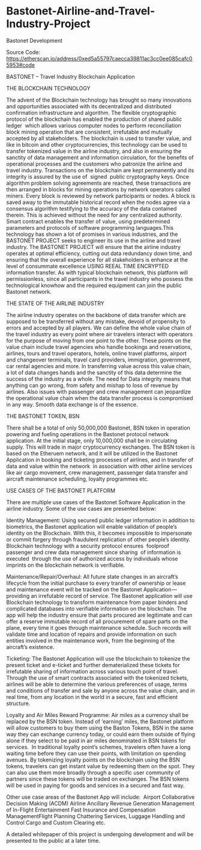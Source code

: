 # Bastonet-Airline-and-Travel-Industry-Project


Bastonet Development

Source Code: https://etherscan.io/address/0xed5a55797caecca39811ac3cc0ee085cafc05953#code


BASTONET – Travel Industry Blockchain Application 

THE BLOCKCHAIN TECHNOLOGY

The advent of the Blockchain technology has brought so many innovations and opportunities associated with its decentralized and distributed confirmation infrastructure and algorithm. The flexible cryptographic protocol of the blockchain has enabled the production of shared public ledger  which allows various computer nodes to perform reconciliation block mining operation that are consistent, irrefutable and mutually accepted by all stakeholders. The blockchain is used to transfer value, and like in bitcoin and other cryptocurrencies, this technology can be used to transfer tokenized value in the airline industry, and also in ensuring the sanctity of data management and information circulation, for the benefits of operational processes and the customers who patronize the airline and travel industry. Transactions on the blockchain are kept permanently and its integrity is assured by the use of  signed  public cryptography keys. Once algorithm problem solving agreements are reached, these transactions are then arranged in blocks for mining operations by network operators called miners. Every block is reviewed by network participants or nodes. A block is saved away to the immutable historical record when the nodes agree via a consensus algorithm testifying to the accuracy of the data contained therein. This is achieved without the need for any centralized authority. Smart contract enables the transfer of value, using predetermined parameters and protocols of software programming languages.This technology has shown a lot of promises in various industries, and the BASTONET PROJECT seeks to engineer its use in the airline and travel industry. The BASTONET PROJECT will ensure that the airline industry operates at optimal efficiency, cutting out data redundancy down time, and ensuring that the overall experience for all stakeholders is enhance at the level of consummate excellence USING REEAL TIME ENCRYPTED information transfer. As with typical blockchain network, this platform will permissionless, since all participants in the travel industry who possess the technological knowhow and the required equipment can join the public Bastonet network.  


THE STATE OF THE AIRLINE INDUSTRY

The airline industry operates on the backbone of data transfer which are supposed to be transferred without any mistake, devoid of propensity to errors and accepted by all players. We can define the whole value chain of the travel industry as every point where air travelers interact with operators for the purpose of moving from one point to the other. These points on the value chain include travel agencies who handle bookings and reservations, airlines, tours and travel operators, hotels, online travel platforms, airport and changeover terminals, travel card providers, immigration, government, car rental agencies and more. In transferring value across this value chain, a lot of data changes hands and the sanctity of this data determine the success of the industry as a whole. The need for Data integrity means that anything can go wrong, from safety and mishap to loss of revenue by airlines. Also issues with passenger and crew management can jeopardize the operational value chain when the data transfer process is compromised in any way. Smooth data exchange is of the essence. 


THE BASTONET TOKEN, BSN

There shall be a total of only 50,000,000 Bastonet, BSN token in operation powering and fueling operations in the Bastonet protocol network application. At the initial stage, only 10,000,000 shall be in circulating supply. This will trade in major cryptocurrency exchanges. The BSN token is based on the Etheruem network, and it will be utilized in the Bastonet Application in booking and ticketing processes of airlines, and in transfer of data and value within the network  in association with other airline services like air cargo movement, crew management, passenger data transfer and aircraft maintenance scheduling, loyalty programmes etc. 


USE CASES OF THE BASTONET PLATFORM 

There are multiple use cases of the Bastonet Software Application in the airline industry. Some of the use cases are presented below:

Identity Management: Using secured public ledger information in addition to biometrics, the Bastonet application will enable validation of people’s identity on the Blockchain. With this, it becomes impossible to impersonate or commit forgery through fraudulent replication of other people’s identity. Blockchain technology with a security protocol ensures  foolproof passenger and crew data management since sharing  of information is executed  through the use of authorized access by individuals whose imprints on the blockchain network is verifiable.

Maintenance/Repair/Overhaul:
All future state changes in an aircraft’s lifecycle from the initial purchase to every transfer of ownership or lease and maintenance event will be tracked on the Bastonet Application — providing an irrefutable record of service. The Bastonet application will use Blockchain technology to transform maintenance from paper binders and complicated databases into verifiable information on the blockchain. The app will help the industry ensure that parts procured are legitimate and can offer a reserve immutable record of all procurement of spare parts on the plane, every time it goes through maintenance schedule. Such records will validate time and location of repairs and provide information on such entities involved in the maintenance work, from the beginning of the aircraft’s existence.  

Ticketing:
The Bastonet Application will use the blockchain to tokenize the present ticket and e-ticket and further dematerialized these tickets for irrefutable sharing of information across various touch point of travel. Through the use of smart contracts associated with the tokenized tickets, airlines will be able to determine the various preferences of usage, terms and conditions of transfer and sale by anyone across the value chain, and in real time, from any location in the world in a secure, fast and efficient structure.  

Loyalty and Air Miles Reward Programme: 
Air miles as a currency shall be replaced by the BSN token. Instead of ‘earning’ miles, the Bastonet platform will allow customers to buy them using the Baston Tokens, BSN in the same way they can exchange currency today, or could earn them outside of flying alone if they select to be paid in air miles denominated in BSN tokens for services.  In traditional loyalty point’s schemes, travelers often have a long waiting time before they can use their points, with limitation on spending avenues. By tokenizing loyalty points on the blockchain using the BSN tokens, travelers can get instant value by redeeming them on the spot. They can also use them more broadly through a specific user community of partners since these tokens will be traded on exchanges. The BSN tokens will be used in paying for goods and services in a secured and fast way. 

Other use case areas of the Bastonet App will include: 
Airport Collaborative Decision Making (ACDM)
Airline Ancillary Revenue Generation
Management of In-Flight Entertainment 
Fast Insurance and Compensation
ManagementFlight Planning
Chattering Services,
Luggage Handling and Control
Cargo and Custom Clearing etc.  

A detailed whitepaper of this project is undergoing development and will be presented to the public at a later time.
